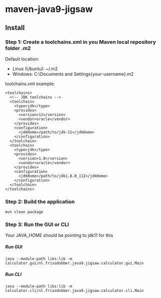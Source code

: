 # maven-java9-jigsaw

## Install

### Step 1: Create a toolchains.xml in you Maven local repository folder .m2
Default location:
- Linux (Ubuntu): ~/.m2
- Windows: C:\Documents and Settings\{your-username}\.m2

toolchains.xml example:
    
```
<toolchains>
  <!-- JDK toolchains -->
  <toolchain>
    <type>jdk</type>
    <provides>
      <version>11</version>
      <vendor>oracle</vendor>
    </provides>
    <configuration>
      <jdkHome>/path/to/jdk-11</jdkHome>
    </configuration>
  </toolchain>
  <toolchain>
    <type>jdk</type>
    <provides>
      <version>1.8</version>
      <vendor>oracle</vendor>
    </provides>
    <configuration>
      <jdkHome>/path/to/jdk1.8.0_112</jdkHome>
    </configuration>
  </toolchain>
</toolchains>
```

### Step 2: Build the application
```
mvn clean package
```

### Step 3: Run the GUI or CLI
Your JAVA_HOME should be pointing to jdk11 for this
##### Run GUI
```
java --module-path libs:lib -m calculator.gui/nl.frisodobber.java9.jigsaw.calculator.gui.Main
```
##### Run CLI
``` 
java --module-path libs:lib -m calculator.cli/nl.frisodobber.java9.jigsaw.calculator.cli.Main
```


